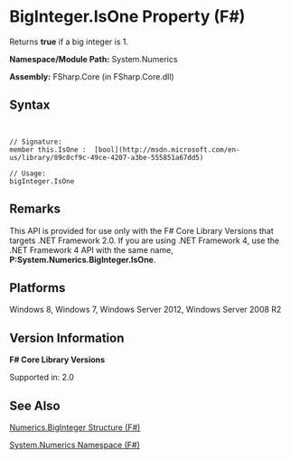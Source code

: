 # BigInteger.IsOne Property (F#)

Returns **true** if a big integer is 1.

**Namespace/Module Path:** System.Numerics

**Assembly:** FSharp.Core (in FSharp.Core.dll)


## Syntax


```


// Signature:
member this.IsOne :  [bool](http://msdn.microsoft.com/en-us/library/89c0cf9c-49ce-4207-a3be-555851a67dd5)

// Usage:
bigInteger.IsOne

```



## Remarks
This API is provided for use only with the F# Core Library Versions that targets .NET Framework 2.0. If you are using .NET Framework 4, use the .NET Framework 4 API with the same name, **P:System.Numerics.BigInteger.IsOne**.


## Platforms
Windows 8, Windows 7, Windows Server 2012, Windows Server 2008 R2


## Version Information
**F# Core Library Versions**

Supported in: 2.0




## See Also
[Numerics.BigInteger Structure &#40;F&#35;&#41;](Numerics.BigInteger-Structure-%5BFSharp%5D.md)

[System.Numerics Namespace &#40;F&#35;&#41;](System.Numerics-Namespace-%5BFSharp%5D.md)

